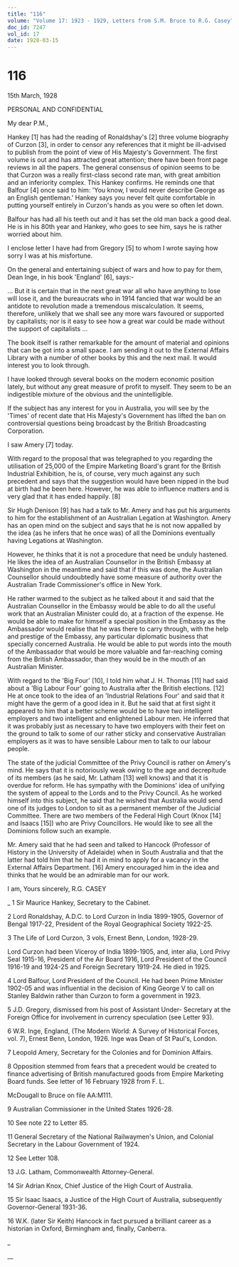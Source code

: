 ```yaml
---
title: "116"
volume: "Volume 17: 1923 - 1929, Letters from S.M. Bruce to R.G. Casey"
doc_id: 7247
vol_id: 17
date: 1928-03-15
---
```


# 116

15th March, 1928

PERSONAL AND CONFIDENTIAL

My dear P.M.,

Hankey [1] has had the reading of Ronaldshay's [2] three volume biography of Curzon [3], in order to censor any references that it might be ill-advised to publish from the point of view of His Majesty's Government. The first volume is out and has attracted great attention; there have been front page reviews in all the papers. The general consensus of opinion seems to be that Curzon was a really first-class second rate man, with great ambition and an inferiority complex. This Hankey confirms. He reminds one that Balfour [4] once said to him: 'You know, I would never describe George as an English gentleman.' Hankey says you never felt quite comfortable in putting yourself entirely in Curzon's hands as you were so often let down.

Balfour has had all his teeth out and it has set the old man back a good deal. He is in his 80th year and Hankey, who goes to see him, says he is rather worried about him.

I enclose letter I have had from Gregory [5] to whom I wrote saying how sorry I was at his misfortune.

On the general and entertaining subject of wars and how to pay for them, Dean Inge, in his book 'England' [6], says:-

... But it is certain that in the next great war all who have anything to lose will lose it, and the bureaucrats who in 1914 fancied that war would be an antidote to revolution made a tremendous miscalculation. It seems, therefore, unlikely that we shall see any more wars favoured or supported by capitalists; nor is it easy to see how a great war could be made without the support of capitalists ...

The book itself is rather remarkable for the amount of material and opinions that can be got into a small space. I am sending it out to the External Affairs Library with a number of other books by this and the next mail. It would interest you to look through.

I have looked through several books on the modern economic position lately, but without any great measure of profit to myself. They seem to be an indigestible mixture of the obvious and the unintelligible.

If the subject has any interest for you in Australia, you will see by the 'Times' of recent date that His Majesty's Government has lifted the ban on controversial questions being broadcast by the British Broadcasting Corporation.

I saw Amery [7] today.

With regard to the proposal that was telegraphed to you regarding the utilisation of 25,000 of the Empire Marketing Board's grant for the British Industrial Exhibition, he is, of course, very much against any such precedent and says that the suggestion would have been nipped in the bud at birth had he been here. However, he was able to influence matters and is very glad that it has ended happily. [8]

Sir Hugh Denison [9] has had a talk to Mr. Amery and has put his arguments to him for the establishment of an Australian Legation at Washington. Amery has an open mind on the subject and says that he is not now appalled by the idea (as he infers that he once was) of all the Dominions eventually having Legations at Washington.

However, he thinks that it is not a procedure that need be unduly hastened. He likes the idea of an Australian Counsellor in the British Embassy at Washington in the meantime and said that if this was done, the Australian Counsellor should undoubtedly have some measure of authority over the Australian Trade Commissioner's office in New York.

He rather warmed to the subject as he talked about it and said that the Australian Counsellor in the Embassy would be able to do all the useful work that an Australian Minister could do, at a fraction of the expense. He would be able to make for himself a special position in the Embassy as the Ambassador would realise that he was there to carry through, with the help and prestige of the Embassy, any particular diplomatic business that specially concerned Australia. He would be able to put words into the mouth of the Ambassador that would be more valuable and far-reaching coming from the British Ambassador, than they would be in the mouth of an Australian Minister.

With regard to the 'Big Four' [10], I told him what J. H. Thomas [11] had said about a 'Big Labour Four' going to Australia after the British elections. [12] He at once took to the idea of an 'Industrial Relations Four' and said that it might have the germ of a good idea in it. But he said that at first sight it appeared to him that a better scheme would be to have two intelligent employers and two intelligent and enlightened Labour men. He inferred that it was probably just as necessary to have two employers with their feet on the ground to talk to some of our rather sticky and conservative Australian employers as it was to have sensible Labour men to talk to our labour people.

The state of the judicial Committee of the Privy Council is rather on Amery's mind. He says that it is notoriously weak owing to the age and decrepitude of its members (as he said, Mr. Latham [13] well knows) and that it is overdue for reform. He has sympathy with the Dominions' idea of unifying the system of appeal to the Lords and to the Privy Council. As he worked himself into this subject, he said that he wished that Australia would send one of its judges to London to sit as a permanent member of the Judicial Committee. There are two members of the Federal High Court (Knox [14] and Isaacs [15]) who are Privy Councillors. He would like to see all the Dominions follow such an example.

Mr. Amery said that he had seen and talked to Hancock (Professor of History in the University of Adelaide) when in South Australia and that the latter had told him that he had it in mind to apply for a vacancy in the External Affairs Department. [16] Amery encouraged him in the idea and thinks that he would be an admirable man for our work.

I am, Yours sincerely, R.G. CASEY 

_ 1 Sir Maurice Hankey, Secretary to the Cabinet.

2 Lord Ronaldshay, A.D.C. to Lord Curzon in India 1899-1905, Governor of Bengal 1917-22, President of the Royal Geographical Society 1922-25.

3 The Life of Lord Curzon, 3 vols, Ernest Benn, London, 1928-29.

Lord Curzon had been Viceroy of India 1899-1905, and, inter alia, Lord Privy Seal 1915-16, President of the Air Board 1916, Lord President of the Council 1916-19 and 1924-25 and Foreign Secretary 1919-24. He died in 1925.

4 Lord Balfour, Lord President of the Council. He had been Prime Minister 1902-05 and was influential in the decision of King George V to call on Stanley Baldwin rather than Curzon to form a government in 1923.

5 J.D. Gregory, dismissed from his post of Assistant Under- Secretary at the Foreign Office for involvement in currency speculation (see Letter 93).

6 W.R. Inge, England, (The Modern World: A Survey of Historical Forces, vol. 7), Ernest Benn, London, 1926. Inge was Dean of St Paul's, London.

7 Leopold Amery, Secretary for the Colonies and for Dominion Affairs.

8 Opposition stemmed from fears that a precedent would be created to finance advertising of British manufactured goods from Empire Marketing Board funds. See letter of 16 February 1928 from F. L.

McDougall to Bruce on file AA:M111.

9 Australian Commissioner in the United States 1926-28.

10 See note 22 to Letter 85.

11 General Secretary of the National Railwaymen's Union, and Colonial Secretary in the Labour Government of 1924.

12 See Letter 108.

13 J.G. Latham, Commonwealth Attorney-General.

14 Sir Adrian Knox, Chief Justice of the High Court of Australia.

15 Sir Isaac Isaacs, a Justice of the High Court of Australia, subsequently Governor-General 1931-36.

16 W.K. (later Sir Keith) Hancock in fact pursued a brilliant career as a historian in Oxford, Birmingham and, finally, Canberra.

_

__
